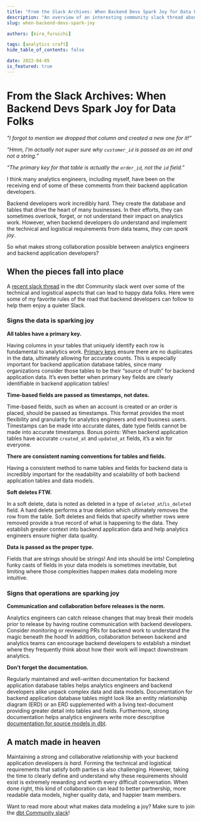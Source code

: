 ```yaml
---
title: "From the Slack Archives: When Backend Devs Spark Joy for Data Folks"
description: "An overview of an interesting community slack thread about the relationship between data folks and backend developers"
slug: when-backend-devs-spark-joy

authors: [kira_furuichi]

tags: [analytics craft]
hide_table_of_contents: false

date: 2022-04-05
is_featured: true
---
```


# From the Slack Archives: When Backend Devs Spark Joy for Data Folks

*"I forgot to mention we dropped that column and created a new one for it!”*

*“Hmm, I’m actually not super sure why `customer_id` is passed as an int and not a string.”*

*“The primary key for that table is actually the `order_id`, not the `id` field.”*

I think many analytics engineers, including myself, have been on the receiving end of some of these comments from their backend application developers. 

Backend developers work incredibly hard. They create the database and tables that drive the heart of many businesses. In their efforts, they can sometimes overlook, forget, or not understand their impact on analytics work. However, when backend developers do understand and implement the technical and logistical requirements from data teams, *they can spark joy*.

So what makes strong collaboration possible between analytics engineers and backend application developers?

<!--truncate-->

## When the pieces fall into place

A [recent slack thread](https://getdbt.slack.com/archives/C0VLZPLAE/p1643161237258600) in the dbt Community slack went over some of the technical and logistical aspects that can lead to happy data folks. Here were some of my favorite rules of the road that backend developers can follow to help them enjoy a quieter Slack.

### Signs the data is sparking joy

**All tables have a primary key.**

Having columns in your tables that uniquely identify each row is fundamental to analytics work. [Primary keys](https://docs.getdbt.com/blog/primary-key-testing) ensure there are no duplicates in the data, ultimately allowing for accurate counts. This is especially important for backend application database tables, since many organizations consider those tables to be their “source of truth” for backend application data. It’s even better when primary key fields are clearly identifiable in backend application tables!

**Time-based fields are passed as timestamps, not dates.**

Time-based fields, such as when an account is created or an order is placed, should be passed as timestamps. This format provides the most flexibility and granularity for analytics engineers and end business users. Timestamps can be made into accurate dates, date type fields cannot be made into accurate timestamps. Bonus points: When backend application tables have accurate `created_at` and `updated_at` fields, it’s a win for everyone.

**There are consistent naming conventions for tables and fields.**

Having a consistent method to name tables and fields for backend data is incredibly important for the readability and scalability of both backend application tables and data models.

**Soft deletes FTW.**

In a soft delete, data is noted as deleted in a type of `deleted_at`/`is_deleted` field. A hard delete performs a true deletion which ultimately removes the row from the table. Soft deletes and fields that specify whether rows were removed provide a true record of what is happening to the data. They establish greater context into backend application data and help analytics engineers ensure higher data quality.

**Data is passed as the proper type.**

Fields that are strings should be strings! And ints should be ints! Completing funky casts of fields in your data models is sometimes inevitable, but limiting where those complexities happen makes data modeling more intuitive. 

### Signs that operations are sparking joy

**Communication and collaboration before releases is the norm.**

Analytics engineers can catch release changes that may break their models prior to release by having routine communication with backend developers. Consider monitoring or reviewing PRs for backend work to understand the magic beneath the hood! In addition, collaboration between backend and analytics teams can encourage backend developers to establish a mindset where they frequently think about how their work will impact downstream analytics.

**Don’t forget the documentation.**

Regularly maintained and well-written documentation for backend application database tables helps analytics engineers and backend developers alike unpack complex data and data models. Documentation for backend application database tables might look like an entity relationship diagram (ERD) or an ERD supplemented with a living text-document providing greater detail into tables and fields. Furthermore, strong documentation helps analytics engineers write more descriptive [documentation for source models in dbt](https://docs.getdbt.com/docs/building-a-dbt-project/using-sources#testing-and-documenting-sources).

## A match made in heaven

Maintaining a strong and collaborative relationship with your backend application developers *is hard*. Forming the technical and logistical requirements that satisfy both parties is also challenging. However, taking the time to clearly define and understand why these requirements should exist is extremely rewarding and worth every difficult conversation. When done right, this kind of collaboration can lead to better partnership, more readable data models, higher quality data, and happier team members.

Want to read more about what makes data modeling a joy? Make sure to join the [dbt Community slack](https://www.getdbt.com/community/join-the-community/)!